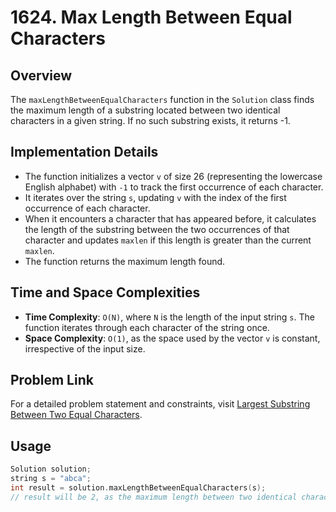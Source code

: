# 1624. Max Length Between Equal Characters

## Overview
The `maxLengthBetweenEqualCharacters` function in the `Solution` class finds the maximum length of a substring located between two identical characters in a given string. If no such substring exists, it returns -1.

## Implementation Details
- The function initializes a vector `v` of size 26 (representing the lowercase English alphabet) with `-1` to track the first occurrence of each character.
- It iterates over the string `s`, updating `v` with the index of the first occurrence of each character.
- When it encounters a character that has appeared before, it calculates the length of the substring between the two occurrences of that character and updates `maxlen` if this length is greater than the current `maxlen`.
- The function returns the maximum length found.

## Time and Space Complexities
- **Time Complexity**: `O(N)`, where `N` is the length of the input string `s`. The function iterates through each character of the string once.
- **Space Complexity**: `O(1)`, as the space used by the vector `v` is constant, irrespective of the input size.

## Problem Link
For a detailed problem statement and constraints, visit [Largest Substring Between Two Equal Characters](https://leetcode.com/problems/largest-substring-between-two-equal-characters/?envType=daily-question&envId=2023-12-31).

## Usage
```cpp
Solution solution;
string s = "abca";
int result = solution.maxLengthBetweenEqualCharacters(s);
// result will be 2, as the maximum length between two identical characters ('a') is 2
